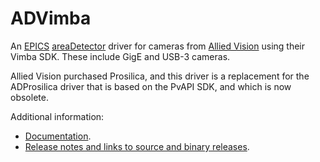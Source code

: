 ADVimba
===========
An 
[EPICS](http://www.aps.anl.gov/epics)
[areaDetector](https://cars.uchicago.edu/software/epics/areaDetector.html)
driver for cameras from 
[Allied Vision](http://www.alliedvision.com) using their Vimba SDK.
These include GigE and USB-3 cameras.  

Allied Vision purchased Prosilica, and this driver is a replacement for the ADProsilica driver
that is based on the PvAPI SDK, and which is now obsolete.

Additional information:
* [Documentation](https://cars.uchicago.edu/software/epics/ADVimbaDoc.html).
* [Release notes and links to source and binary releases](RELEASE.md).

